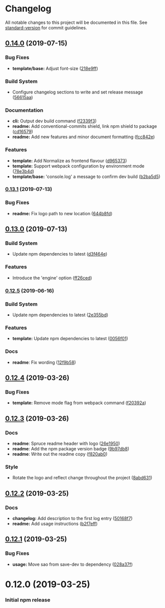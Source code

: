 # Changelog

All notable changes to this project will be documented in this file. See [standard-version](https://github.com/conventional-changelog/standard-version) for commit guidelines.

## [0.14.0](https://github.com/cristovaov/web-starter-pack/compare/v0.13.1...v0.14.0) (2019-07-15)


### Bug Fixes

* **template/base:** Adjust font-size ([218e9ff](https://github.com/cristovaov/web-starter-pack/commit/218e9ff))


### Build System

* Configure changelog sections to write and set release message ([56615aa](https://github.com/cristovaov/web-starter-pack/commit/56615aa))


### Documentation

* **cli:** Output dev build command ([f2339f3](https://github.com/cristovaov/web-starter-pack/commit/f2339f3))
* **readme:** Add conventional-commits shield, link npm shield to package ([cd16579](https://github.com/cristovaov/web-starter-pack/commit/cd16579))
* **readme:** Add new features and minor document formatting ([fcc842e](https://github.com/cristovaov/web-starter-pack/commit/fcc842e))


### Features

* **template:** Add Normalize as frontend flavour ([d965373](https://github.com/cristovaov/web-starter-pack/commit/d965373))
* **template:** Support webpack configuration by environment mode ([78e3b4d](https://github.com/cristovaov/web-starter-pack/commit/78e3b4d))
* **template/base:** 'console.log' a message to confirm dev build ([b2ba5d5](https://github.com/cristovaov/web-starter-pack/commit/b2ba5d5))



### [0.13.1](https://github.com/cristovaov/web-starter-pack/compare/v0.13.0...v0.13.1) (2019-07-13)


### Bug Fixes

* **readme:** Fix logo path to new location ([644b8fd](https://github.com/cristovaov/web-starter-pack/commit/644b8fd))



## [0.13.0](https://github.com/cristovaov/web-starter-pack/compare/v0.12.5...v0.13.0) (2019-07-13)


### Build System

* Update npm dependencies to latest ([d3f464e](https://github.com/cristovaov/web-starter-pack/commit/d3f464e))


### Features

* Introduce the 'engine' option ([ff26ced](https://github.com/cristovaov/web-starter-pack/commit/ff26ced))



### [0.12.5](https://github.com/cristovaov/web-starter-pack/compare/v0.12.4...v0.12.5) (2019-06-16)


### Build System

* Update npm dependencies to latest ([2e355bd](https://github.com/cristovaov/web-starter-pack/commit/2e355bd))


### Features

* **template:** Update npm dependencies to latest ([0056f01](https://github.com/cristovaov/web-starter-pack/commit/0056f01))


### Docs

* **readme**: Fix wording ([12f9b58](https://github.com/cristovaov/web-starter-pack/commit/12f9b58))



## [0.12.4](https://github.com/cristovaov/web-starter-pack/compare/v0.12.3...v0.12.4) (2019-03-26)


### Bug Fixes

* **template:** Remove mode flag from webpack command ([f20392a](https://github.com/cristovaov/web-starter-pack/commit/f20392a))



## [0.12.3](https://github.com/cristovaov/web-starter-pack/compare/v0.12.2...v0.12.3) (2019-03-26)


### Docs

* **readme**: Spruce readme header with logo ([26e1950](https://github.com/cristovaov/web-starter-pack/commit/26e1950))
* **readme**: Add the npm package version badge ([9b97db8](https://github.com/cristovaov/web-starter-pack/commit/9b97db8))
* **readme**: Write out the readme copy ([f820ab0](https://github.com/cristovaov/web-starter-pack/commit/f820ab0))


### Style

* Rotate the logo and reflect change throughout the project ([8abd631](https://github.com/cristovaov/web-starter-pack/commit/8abd631))



## [0.12.2](https://github.com/cristovaov/web-starter-pack/compare/v0.12.1...v0.12.2) (2019-03-25)


### Docs

* **changelog:** Add description to the first log entry ([50168f7](https://github.com/cristovaov/web-starter-pack/commit/50168f7))
* **readme:** Add usage instructions ([b2f7eff](https://github.com/cristovaov/web-starter-pack/commit/b2f7eff))



## [0.12.1](https://github.com/cristovaov/web-starter-pack/compare/v0.12.0...v0.12.1) (2019-03-25)


### Bug Fixes

* **usage:** Move sao from save-dev to dependency ([028a37f](https://github.com/cristovaov/web-starter-pack/commit/028a37f))



# 0.12.0 (2019-03-25)


### Initial npm release
